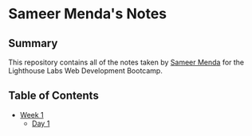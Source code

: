 # Sameer Menda's Notes

## Summary

This repository contains all of the notes taken by [Sameer Menda](https://github.com/sameer-20) for the Lighthouse Labs Web Development Bootcamp.

## Table of Contents
* [Week 1](/Week_1)
  * [Day 1](/Week_1/Day_1)